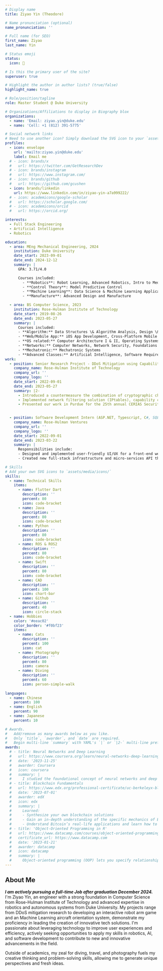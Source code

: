 ```yaml
---
# Display name
title: Ziyao Yin (Theodore)

# Name pronunciation (optional)
name_pronunciation: ''

# Full name (for SEO)
first_name: Ziyao
last_name: Yin

# Status emoji
status:
  icon: 🤿

# Is this the primary user of the site?
superuser: true

# Highlight the author in author lists? (true/false)
highlight_name: true

# Role/position/tagline
role: Master Student @ Duke University

# Organizations/Affiliations to display in Biography blox
organizations:
  - name: 'Email: ziyao.yin@duke.edu'
  - name: 'Cell: +1 (812) 391-5775'

# Social network links
# Need to use another icon? Simply download the SVG icon to your `assets/media/icons/` folder.
profiles:
  - icon: envelope
    url: 'mailto:ziyao.yin@duke.edu'
    label: Email me
  # - icon: brands/x
  #   url: https://twitter.com/GetResearchDev
  # - icon: brands/instagram
  #   url: https://www.instagram.com/
  # - icon: brands/github
  #   url: https://github.com/gcushen
  - icon: brands/linkedin
    url: https://www.linkedin.com/in/ziyao-yin-a7a999222/
  # - icon: academicons/google-scholar
  #   url: https://scholar.google.com/
  # - icon: academicons/orcid
  #   url: https://orcid.org/

interests:
  - Full Stack Engineering
  - Artificial Intelligence
  - Robotics

education:
  - area: MEng Mechanical Engineering, 2024
    institution: Duke University
    date_start: 2023-09-01
    date_end: 2024-12-12
    summary: |
      GPA: 3.71/4.0

      Courses included:
        - **Robotics**: Robot Learning, Advanced Robotics, Intro to Medical Robotics and Surgical Technologies
        - **Control Theory**: Model Predictive Control
        - **Machine Learning**: Data Science & Machine Learning Application in Science and Engineer
        - **Manufacture**: Advanced Design and Manufacture

  - area: BS Computer Science, 2023
    institution: Rose-Hulman Institute of Technology
    date_start: 2019-08-26
    date_end: 2023-05-27
    summary: |
      Courses included:
      - **Algorithm:** Data Structures \& Algorithm Analysis, Design \& Analysis of Algorithms, Theory of Computation
      - **Web/Mobile App:** iOS App Development, Cross-Platform Mobile Development, Web Programming, Database Systems (SQL)
      - **OS related:** Computer Architecture I & II, Operating Systems
      - **Networks:** Computer Networks, Network Security, Foundations of Cybersecurity
      - **Mechatronic:** Mechatronic Systems
      - **Advanced Classes:** Artificial Intelligence, Software Requirements Engineering, Software Design, Programming Language Concepts
work:
  - position: Senior Research Project - DDoS Mitigation using Capability Puzzles (Python, C\#, MergeTB, Ansible-playbook)
    company_name: Rose-Hulman Institute of Technology 
    company_url: ''
    company_logo: ''
    date_start: 2022-09-01
    date_end: 2023-05-27
    summary: |2-
      - Introduced a countermeasure the combination of cryptographic challenges and network filtering in mitigating volumetric DDoS attacks. Simulated and analyzed proposed solutions using MergeTB and automated process using Ansible-playbook
      - Implemented network filtering solution (IPtables), capability cryptographic challenges solution in mitigating simulated DDoS attack, Revitalized open-source client puzzle solution to C, C++ code. Created foundation for further research in our study
      - Presented our work in Purdue for the 25th annual CERIAS Security Symposium student poster presentation segment https://drive.google.com/file/d/10z7tEbfJ6tqTkTCKULyJA409hLKPAPUw/view?usp=sharing
  

  - position: Software Development Intern (ASP.NET, Typescript, C#, SQL, Micro-service API)
    company_name: Rose-Hulman Ventures
    company_url: ''
    company_logo: ''
    date_start: 2022-09-01
    date_end: 2023-03-22
    summary: |
      Responsibilities include:
      - Designed and implemented user-friendly UI/UX for a front-end webpage, enhancing navigability and visual appeal
      - Created new full-stack infrastructure and micro-services API that allows the users to validate entries with database

# Skills
# Add your own SVG icons to `assets/media/icons/`
skills:
  - name: Technical Skills
    items:
      - name: Flutter Dart
        description: ''
        percent: 80
        icon: code-bracket
      - name: Java 
        description: ''
        percent: 80
        icon: code-bracket
      - name: Python 
        description: ''
        percent: 80
        icon: code-bracket
      - name: ROS & ROS2
        description: ''
        percent: 80
        icon: code-bracket
      - name: Swift
        description: ''
        percent: 80
        icon: code-bracket
      - name: CAD
        description: ''
        percent: 100
        icon: chart-bar
      - name: Github
        description: ''
        percent: 40
        icon: circle-stack
  - name: Hobbies
    color: '#eeac02'
    color_border: '#f0bf23'
    items:
      - name: Cats
        description: ''
        percent: 100
        icon: cat
      - name: Photography
        description: ''
        percent: 80
        icon: camera
      - name: Diving
        description: ''
        percent: 60
        icon: person-simple-walk
      
languages:
  - name: Chinese
    percent: 100
  - name: English
    percent: 90
  - name: Japanese
    percent: 10

# Awards.
#   Add/remove as many awards below as you like.
#   Only `title`, `awarder`, and `date` are required.
#   Begin multi-line `summary` with YAML's `|` or `|2-` multi-line prefix and indent 2 spaces below.
awards:
  # - title: Neural Networks and Deep Learning
  #   url: https://www.coursera.org/learn/neural-networks-deep-learning
  #   date: '2023-11-25'
  #   awarder: Coursera
  #   icon: coursera
  #   summary: |
  #     I studied the foundational concept of neural networks and deep learning. By the end, I was familiar with the significant technological trends driving the rise of deep learning; build, train, and apply fully connected deep neural networks; implement efficient (vectorized) neural networks; identify key parameters in a neural network’s architecture; and apply deep learning to your own applications.
  # - title: Blockchain Fundamentals
  #   url: https://www.edx.org/professional-certificate/uc-berkeleyx-blockchain-fundamentals
  #   date: '2023-07-01'
  #   awarder: edX
  #   icon: edx
  #   summary: |
  #     Learned:
  #     - Synthesize your own blockchain solutions
  #     - Gain an in-depth understanding of the specific mechanics of Bitcoin
  #     - Understand Bitcoin’s real-life applications and learn how to attack and destroy Bitcoin, Ethereum, smart contracts and Dapps, and alternatives to Bitcoin’s Proof-of-Work consensus algorithm
  # - title: 'Object-Oriented Programming in R'
  #   url: https://www.datacamp.com/courses/object-oriented-programming-with-s3-and-r6-in-r
  #   certificate_url: https://www.datacamp.com
  #   date: '2023-01-21'
  #   awarder: datacamp
  #   icon: datacamp
  #   summary: |
  #     Object-oriented programming (OOP) lets you specify relationships between functions and the objects that they can act on, helping you manage complexity in your code. This is an intermediate level course, providing an introduction to OOP, using the S3 and R6 systems. S3 is a great day-to-day R programming tool that simplifies some of the functions that you write. R6 is especially useful for industry-specific analyses, working with web APIs, and building GUIs.
---
```


## About Me
**<em>I am actively pursuing a full-time Job after graduation December 2024.</em>** <br>
I'm Ziyao Yin, an engineer with a strong foundation in Computer Science from Rose-Hulman Institute of Technology and advanced expertise in robotics and autonomous systems from Duke University. My projects range from DDoS mitigation research to developing an interactive robot arm game and an Machine Learning aircraft orientation system, demonstrate my proficiency in leading the creation of innovative tech solutions. I'm passionate about leveraging technology to improve user experiences and efficiency, actively seeking opportunities to apply my skills in robotics, AI, and software development to contribute to new and innovative advancements in the field.

Outside of academics, my zeal for diving, travel, and photography fuels my creative thinking and problem-solving skills, allowing me to generate unique perspectives and fresh ideas.


